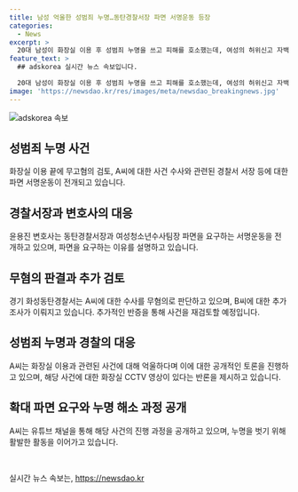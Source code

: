 ```yaml
---
title: 남성 억울한 성범죄 누명…동탄경찰서장 파면 서명운동 등장
categories:
  - News
excerpt: >
  20대 남성이 화장실 이용 후 성범죄 누명을 쓰고 피해를 호소했는데, 여성의 허위신고 자백으로 경찰 조사를 받게 된 사건이 파면 요구와 함께 논란이 되고 있다. 남성 측 변호사는 경찰의 부당한 조사와 대응에 비판을 제기하며 사법시스템의 오작동을 비판했고, 경찰은 무고혐의를 검토 중이다. 이와 관련하여 유튜브 채널 억울한 남자에 사건 관련 영상이 게재되어 논란이 확산 중이다.
feature_text: >
  ## adskorea 실시간 뉴스 속보입니다.

  20대 남성이 화장실 이용 후 성범죄 누명을 쓰고 피해를 호소했는데, 여성의 허위신고 자백으로 경찰 조사를 받게 된 사건이 파면 요구와 함께 논란이 되고 있다. 남성 측 변호사는 경찰의 부당한 조사와 대응에 비판을 제기하며 사법시스템의 오작동을 비판했고, 경찰은 무고혐의를 검토 중이다. 이와 관련하여 유튜브 채널 억울한 남자에 사건 관련 영상이 게재되어 논란이 확산 중이다.
image: 'https://newsdao.kr/res/images/meta/newsdao_breakingnews.jpg'
---
```


<p><img src="https://newsdao.kr/res/images/meta/newsdao_breakingnews.jpg" alt="adskorea 속보" /></p>

<h2 data-ke-size="size26">성범죄 누명 사건</h2>

<p data-ke-size="size16">화장실 이용 끝에 무고혐의 검토, A씨에 대한 사건 수사와 관련된 경찰서 서장 등에 대한 파면 서명운동이 전개되고 있습니다.</p>

<h2 data-ke-size="size24">경찰서장과 변호사의 대응</h2>

<p data-ke-size="size16">윤용진 변호사는 동탄경찰서장과 여성청소년수사팀장 파면을 요구하는 서명운동을 전개하고 있으며, 파면을 요구하는 이유를 설명하고 있습니다.</p>

<h2 data-ke-size="size24">무혐의 판결과 추가 검토</h2>

<p data-ke-size="size16">경기 화성동탄경찰서는 A씨에 대한 수사를 무혐의로 판단하고 있으며, B씨에 대한 추가 조사가 이뤄지고 있습니다. 추가적인 반증을 통해 사건을 재검토할 예정입니다.</p>

<h2 data-ke-size="size24">성범죄 누명과 경찰의 대응</h2>

<p data-ke-size="size16">A씨는 화장실 이용과 관련된 사건에 대해 억울하다며 이에 대한 공개적인 토론을 진행하고 있으며, 해당 사건에 대한 화장실 CCTV 영상이 있다는 반론을 제시하고 있습니다.</p>

<h2 data-ke-size="size24">확대 파면 요구와 누명 해소 과정 공개</h2>

<p data-ke-size="size16">A씨는 유튜브 채널을 통해 해당 사건의 진행 과정을 공개하고 있으며, 누명을 벗기 위해 활발한 활동을 이어가고 있습니다.</p>

<p data-ke-size="size16">&nbsp;</p>
실시간 뉴스 속보는, <a href="https://newsdao.kr" rel="dofollow">https://newsdao.kr</a>


